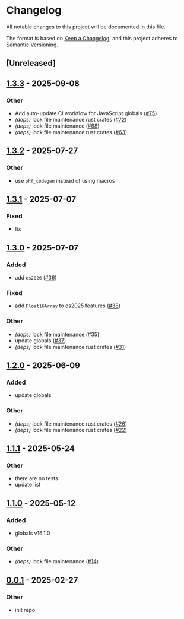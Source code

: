 # Changelog

All notable changes to this project will be documented in this file.

The format is based on [Keep a Changelog](https://keepachangelog.com/en/1.0.0/),
and this project adheres to [Semantic Versioning](https://semver.org/spec/v2.0.0.html).

## [Unreleased]

## [1.3.3](https://github.com/oxc-project/javascript-globals/compare/javascript-globals-v1.3.2...javascript-globals-v1.3.3) - 2025-09-08

### Other

- Add auto-update CI workflow for JavaScript globals ([#75](https://github.com/oxc-project/javascript-globals/pull/75))
- *(deps)* lock file maintenance rust crates ([#72](https://github.com/oxc-project/javascript-globals/pull/72))
- *(deps)* lock file maintenance ([#68](https://github.com/oxc-project/javascript-globals/pull/68))
- *(deps)* lock file maintenance rust crates ([#63](https://github.com/oxc-project/javascript-globals/pull/63))

## [1.3.2](https://github.com/oxc-project/javascript-globals/compare/javascript-globals-v1.3.1...javascript-globals-v1.3.2) - 2025-07-27

### Other

- use `phf_codegen` instead of using macros

## [1.3.1](https://github.com/oxc-project/javascript-globals/compare/javascript-globals-v1.3.0...javascript-globals-v1.3.1) - 2025-07-07

### Fixed

- fix

## [1.3.0](https://github.com/oxc-project/javascript-globals/compare/javascript-globals-v1.2.0...javascript-globals-v1.3.0) - 2025-07-07

### Added

- add `es2026` ([#36](https://github.com/oxc-project/javascript-globals/pull/36))

### Fixed

- add `Float16Array` to es2025 features ([#38](https://github.com/oxc-project/javascript-globals/pull/38))

### Other

- _(deps)_ lock file maintenance ([#35](https://github.com/oxc-project/javascript-globals/pull/35))
- update globals ([#37](https://github.com/oxc-project/javascript-globals/pull/37))
- _(deps)_ lock file maintenance rust crates ([#31](https://github.com/oxc-project/javascript-globals/pull/31))

## [1.2.0](https://github.com/oxc-project/javascript-globals/compare/javascript-globals-v1.1.1...javascript-globals-v1.2.0) - 2025-06-09

### Added

- update globals

### Other

- _(deps)_ lock file maintenance rust crates ([#26](https://github.com/oxc-project/javascript-globals/pull/26))
- _(deps)_ lock file maintenance rust crates ([#22](https://github.com/oxc-project/javascript-globals/pull/22))

## [1.1.1](https://github.com/oxc-project/javascript-globals/compare/javascript-globals-v1.1.0...javascript-globals-v1.1.1) - 2025-05-24

### Other

- there are no tests
- update list

## [1.1.0](https://github.com/oxc-project/javascript-globals/compare/javascript-globals-v1.0.0...javascript-globals-v1.1.0) - 2025-05-12

### Added

- globals v16.1.0

### Other

- _(deps)_ lock file maintenance ([#14](https://github.com/oxc-project/javascript-globals/pull/14))

## [0.0.1](https://github.com/oxc-project/javascript-globals/releases/tag/javascript-globals-v0.0.1) - 2025-02-27

### Other

- init repo
